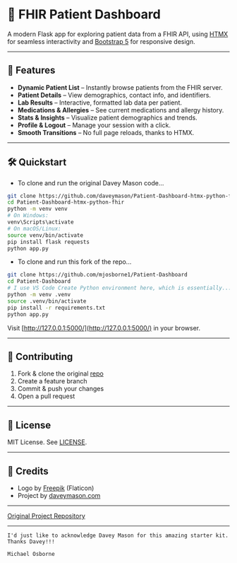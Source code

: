 # 🏥 FHIR Patient Dashboard

A modern Flask app for exploring patient data from a FHIR API, using [HTMX](https://htmx.org/) for seamless interactivity and [Bootstrap 5](https://getbootstrap.com/) for responsive design.

---

## 🚀 Features

- **Dynamic Patient List** – Instantly browse patients from the FHIR server.
- **Patient Details** – View demographics, contact info, and identifiers.
- **Lab Results** – Interactive, formatted lab data per patient.
- **Medications & Allergies** – See current medications and allergy history.
- **Stats & Insights** – Visualize patient demographics and trends.
- **Profile & Logout** – Manage your session with a click.
- **Smooth Transitions** – No full page reloads, thanks to HTMX.

---

## 🛠️ Quickstart

- To clone and run the original Davey Mason code...
```bash
git clone https://github.com/daveymason/Patient-Dashboard-htmx-python-fhir.git
cd Patient-Dashboard-htmx-python-fhir
python -m venv venv
# On Windows:
venv\Scripts\activate
# On macOS/Linux:
source venv/bin/activate
pip install flask requests
python app.py
```
- To clone and run this fork of the repo...
```bash
git clone https://github.com/mjosborne1/Patient-Dashboard
cd Patient-Dashboard
# I use VS Code Create Python environment here, which is essentially...
python -m venv .venv
source .venv/bin/activate
pip install -r requirements.txt
python app.py
```

Visit [http://127.0.0.1:5000/](http://127.0.0.1:5000/) in your browser.

---

## 🤝 Contributing

1. Fork & clone the original [repo](https://github.com/daveymason/Patient-Dashboard-htmx-python-fhir.git)
2. Create a feature branch
3. Commit & push your changes
4. Open a pull request

---

## 📄 License

MIT License. See [LICENSE](LICENSE).

---

## 🙏 Credits

- Logo by [Freepik](https://www.freepik.com/icon/computer_8811410#fromView=search&page=1&position=5&uuid=7f2f0cf5-731f-4ab9-9ab6-1ec888c8328b) (Flaticon)
- Project by [daveymason.com](https://daveymason.com)

---

[Original Project Repository](https://github.com/daveymason/Patient-Dashboard-htmx-python-fhir)


---
    I'd just like to acknowledge Davey Mason for this amazing starter kit. Thanks Davey!!!

    Michael Osborne
